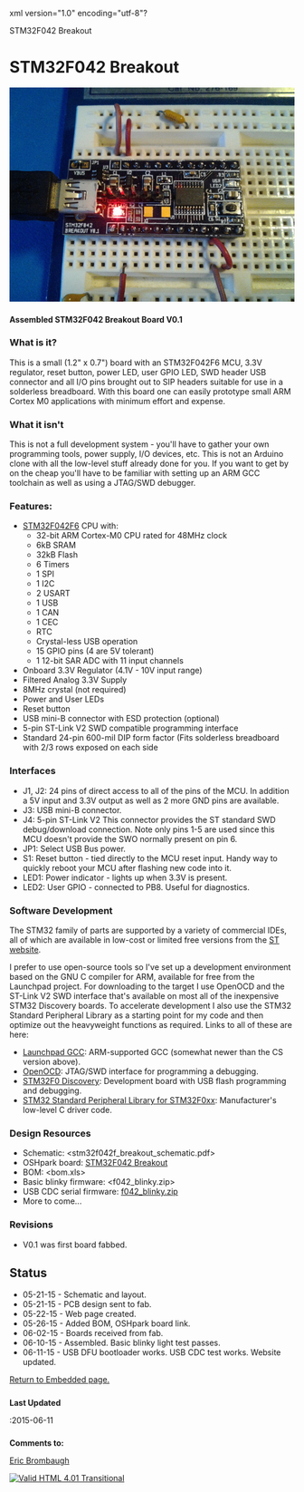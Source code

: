 xml version="1.0" encoding="utf-8"?



STM32F042 Breakout




# STM32F042 Breakout


![STM32F042 Breakout](f042_breakout.jpg)


#### Assembled STM32F042 Breakout Board V0.1


### What is it?


This is a small (1.2" x 0.7") board with an STM32F042F6 MCU, 3.3V regulator,
reset button, power LED, user GPIO LED, SWD header USB connector and all I/O
pins brought out to SIP headers suitable for use in a solderless breadboard.
With this board one can easily prototype small ARM Cortex M0 applications with
minimum effort and expense.

### What it isn't


This is not a full development system - you'll have to gather your own
programming tools, power supply, I/O devices, etc. This is not an Arduino
clone with all the low-level stuff already done for you. If you want to get by
on the cheap you'll have to be familiar with setting up an ARM GCC toolchain
as well as using a JTAG/SWD debugger.

### Features:


* [STM32F042F6](http://www.st.com/web/catalog/mmc/FM141/SC1169/SS1574/LN1823/PF259617)
 CPU with:
	+ 32-bit ARM Cortex-M0 CPU rated for 48MHz clock
	+ 6kB SRAM
	+ 32kB Flash
	+ 6 Timers
	+ 1 SPI
	+ 1 I2C
	+ 2 USART
	+ 1 USB
	+ 1 CAN
	+ 1 CEC
	+ RTC
	+ Crystal-less USB operation
	+ 15 GPIO pins (4 are 5V tolerant)
	+ 1 12-bit SAR ADC with 11 input channels
* Onboard 3.3V Regulator (4.1V - 10V input range)
* Filtered Analog 3.3V Supply
* 8MHz crystal (not required)
* Power and User LEDs
* Reset button
* USB mini-B connector with ESD protection (optional)
* 5-pin ST-Link V2 SWD compatible programming interface
* Standard 24-pin 600-mil DIP form factor (Fits solderless breadboard
 with 2/3 rows exposed on each side


### Interfaces


* J1, J2: 24 pins of direct access to all of the pins of the MCU.
 In addition a 5V input and 3.3V output as well as 2 more GND pins
 are available.
* J3: USB mini-B connector.
* J4: 5-pin ST-Link V2 This connector provides the ST standard
 SWD debug/download connection. Note only pins 1-5 are used
 since this MCU doesn't provide the SWO normally present on pin 6.
* JP1: Select USB Bus power.
* S1: Reset button - tied directly to the MCU reset input. Handy way to
 quickly reboot your MCU after flashing new code into it.
* LED1: Power indicator - lights up when 3.3V is present.
* LED2: User GPIO - connected to PB8. Useful for diagnostics.


### Software Development


The STM32 family of parts are supported by a variety of commercial IDEs, all
of which are available in low-cost or limited free versions from the
[ST website](http://www.st.com/internet/mcu/class/1734.jsp).

I prefer to use open-source tools so I've set up a development environment
based on the GNU C compiler for ARM, available for free from the Launchpad
project. For downloading to the target I use OpenOCD and the ST-Link V2 SWD
interface that's available on most all of the inexpensive STM32 Discovery boards.
To accelerate development I also use the STM32 Standard Peripheral Library as
a starting point for my code and then optimize out the heavyweight functions
as required. Links to all of these are here:

* [Launchpad GCC](https://launchpad.net/gcc-arm-embedded): 
 ARM-supported GCC (somewhat newer than the CS version above).
* [OpenOCD](http://openocd.org/): JTAG/SWD interface for
 programming a debugging.
* [STM32F0 Discovery](http://www.st.com/web/catalog/tools/FM116/SC959/SS1532/PF253215?sc=internet/evalboard/product/253215.jsp): Development board with USB flash programming
 and debugging.
* [STM32 Standard Peripheral Library for STM32F0xx](http://www.st.com/web/catalog/tools/FM147/CL1794/SC961/SS1743/LN1939/PF257884): Manufacturer's low-level C driver code.


### Design Resources


* Schematic: <stm32f042f_breakout_schematic.pdf>
* OSHpark board: [STM32F042 Breakout](https://oshpark.com/shared_projects/iOdnJ9Ie)
* BOM: <bom.xls>
* Basic blinky firmware: <f042_blinky.zip>
* USB CDC serial firmware: [f042\_blinky.zip](f042_usb_serial.zip)
* More to come...


### Revisions


* V0.1 was first board fabbed.


## Status


* 05-21-15 - Schematic and layout.
* 05-21-15 - PCB design sent to fab.
* 05-22-15 - Web page created.
* 05-26-15 - Added BOM, OSHpark board link.
* 06-02-15 - Boards received from fab.
* 06-10-15 - Assembled. Basic blinky light test passes.
* 06-11-15 - USB DFU bootloader works. USB CDC test works. Website updated.


[Return to Embedded page.](../index.html)
##### 
**Last Updated**


:2015-06-11
##### 
**Comments to:**


[Eric Brombaugh](mailto:ebrombaugh1@cox.net)

[![Valid HTML 4.01 Transitional](http://www.w3.org/Icons/valid-html401)](http://validator.w3.org/check?uri=referer)








